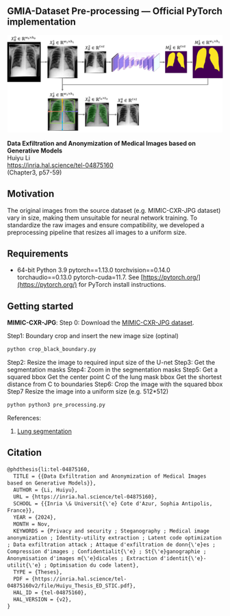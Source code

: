 ## GMIA-Dataset Pre-processing &mdash; Official PyTorch implementation

![Teaser image](./docs/image_pre-processing.png)

**Data Exfiltration and Anonymization of Medical Images based on Generative Models**<br>
Huiyu Li<br>
https://inria.hal.science/tel-04875160<br> (Chapter3, p57-59)

## Motivation
The original images from the source dataset (e.g. MIMIC-CXR-JPG dataset) vary in size, making them unsuitable for neural network training. To standardize the raw images and ensure compatibility, we developed a preprocessing pipeline that resizes all images to a uniform size.

## Requirements

* 64-bit Python 3.9 pytorch==1.13.0 torchvision==0.14.0 torchaudio==0.13.0 pytorch-cuda=11.7. See [https://pytorch.org/](https://pytorch.org/) for PyTorch install instructions.

## Getting started

**MIMIC-CXR-JPG**:
Step 0: Download the [MIMIC-CXR-JPG dataset](https://physionet.org/content/mimic-cxr-jpg/2.1.0/).

Step1: Boundary crop and insert the new image size (optinal)

```.bash
python crop_black_boundary.py
```

Step2: Resize the image to required input size of the U-net
Step3: Get the segmentation masks
Step4: Zoom in the segmentation masks
Step5: Get a squared bbox 
    Get the center point C of the lung mask bbox
    Get the shortest distance from C to boundaries
Step6: Crop the image with the squared bbox
Step7 Resize the image into a uniform size (e.g. 512*512)

```.bash
python python3 pre_processing.py
```

References:
1. [Lung segmentation](https://github.com/IlliaOvcharenko/lung-segmentation)

## Citation
```
@phdthesis{li:tel-04875160,
  TITLE = {{Data Exfiltration and Anonymization of Medical Images based on Generative Models}},
  AUTHOR = {Li, Huiyu},
  URL = {https://inria.hal.science/tel-04875160},
  SCHOOL = {{Inria \& Universit{\'e} Cote d'Azur, Sophia Antipolis, France}},
  YEAR = {2024},
  MONTH = Nov,
  KEYWORDS = {Privacy and security ; Steganography ; Medical image anonymization ; Identity-utility extraction ; Latent code optimization ; Data exfiltration attack ; Attaque d'exfiltration de donn{\'e}es ; Compression d'images ; Confidentialit{\'e} ; St{\'e}ganographie ; Anonymisation d'images m{\'e}dicales ; Extraction d'identit{\'e}-utilit{\'e} ; Optimisation du code latent},
  TYPE = {Theses},
  PDF = {https://inria.hal.science/tel-04875160v2/file/Huiyu_Thesis_ED_STIC.pdf},
  HAL_ID = {tel-04875160},
  HAL_VERSION = {v2},
}
```
